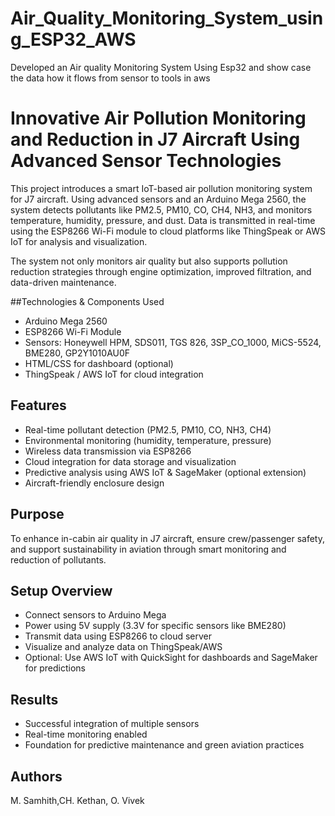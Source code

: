 # Air_Quality_Monitoring_System_using_ESP32_AWS
Developed an Air quality Monitoring System Using Esp32 and show case the data how it flows from sensor to tools in aws
# Innovative Air Pollution Monitoring and Reduction in J7 Aircraft Using Advanced Sensor Technologies

This project introduces a smart IoT-based air pollution monitoring system for J7 aircraft. Using advanced sensors and an Arduino Mega 2560, the system detects pollutants like PM2.5, PM10, CO, CH4, NH3, and monitors temperature, humidity, pressure, and dust. Data is transmitted in real-time using the ESP8266 Wi-Fi module to cloud platforms like ThingSpeak or AWS IoT for analysis and visualization.

The system not only monitors air quality but also supports pollution reduction strategies through engine optimization, improved filtration, and data-driven maintenance.

##Technologies & Components Used
- Arduino Mega 2560
- ESP8266 Wi-Fi Module
- Sensors: Honeywell HPM, SDS011, TGS 826, 3SP_CO_1000, MiCS-5524, BME280, GP2Y1010AU0F
- HTML/CSS for dashboard (optional)
- ThingSpeak / AWS IoT for cloud integration

## Features
- Real-time pollutant detection (PM2.5, PM10, CO, NH3, CH4)
- Environmental monitoring (humidity, temperature, pressure)
- Wireless data transmission via ESP8266
- Cloud integration for data storage and visualization
- Predictive analysis using AWS IoT & SageMaker (optional extension)
- Aircraft-friendly enclosure design

## Purpose
To enhance in-cabin air quality in J7 aircraft, ensure crew/passenger safety, and support sustainability in aviation through smart monitoring and reduction of pollutants.

## Setup Overview
- Connect sensors to Arduino Mega
- Power using 5V supply (3.3V for specific sensors like BME280)
- Transmit data using ESP8266 to cloud server
- Visualize and analyze data on ThingSpeak/AWS
- Optional: Use AWS IoT with QuickSight for dashboards and SageMaker for predictions

## Results
- Successful integration of multiple sensors
- Real-time monitoring enabled
- Foundation for predictive maintenance and green aviation practices

## Authors
 M. Samhith,CH. Kethan, O. Vivek

